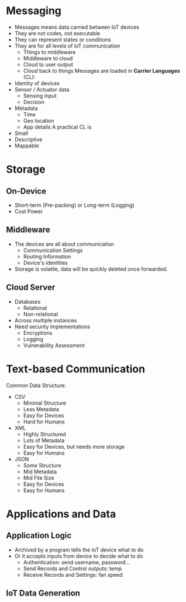 # Messaging
- Messages means data carried between IoT devices
- They are not codes, not executable
- They can represent states or conditions
- They are for all levels of IoT communication
	- Things to middleware
	- Middleware to cloud
	- Cloud to user output
	- Cloud back to things
Messages are loaded in **Carrier Languages** (CL):
- Identity of devices
- Sensor / Actuator data
	- Sensing input
	- Decision
- Metadata
	- Time
	- Geo location
	- App details
A practical CL is
- Small
- Descriptive
- Mappable
# Storage
## On-Device
- Short-term (Pre-packing) or Long-term (Logging)
- Cost Power
## Middleware
- The devices are all about communication
	- Communication Settings
	- Routing Information
	- Device's identities
- Storage is volatile, data will be quickly deleted once forwarded.
## Cloud Server
- Databases
	- Relational
	- Non-relational
- Across multiple instances
- Need security implementations
	- Encryptions
	- Logging
	- Vulnerability Assessment
# Text-based Communication
Common Data Structure:
- CSV
	- Minimal Structure
	- Less Metadata
	- Easy for Devices
	- Hard for Humans
- XML
	- Highly Structured
	- Lots of Metadata
	- Easy for Devices, but needs more storage
	- Easy for Humans
- JSON
	- Some Structure
	- Mid Metadata
	- Mid File Size
	- Easy for Devices
	- Easy for Humans
# Applications and Data
## Application Logic
- Archived by a program tells the IoT device what to do
- Or it accepts inputs from device to decide what to do
	- Authentication: send username, password...
	- Send Records and Control outputs: temp
	- Receive Records and Settings: fan speed
## IoT Data Generation 